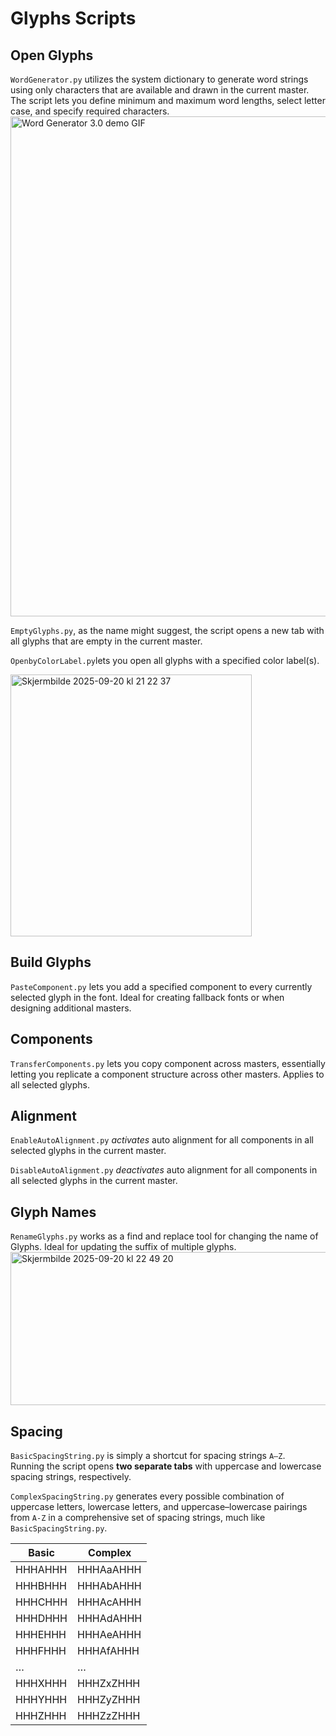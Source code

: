 # Glyphs Scripts

## **Open Glyphs**

`WordGenerator.py` utilizes the system dictionary to generate word strings using only characters that are available and drawn in the current master. The script lets you define minimum and maximum word lengths, select letter case, and specify required characters. <br>
<img src="https://github.com/user-attachments/assets/e3477cda-8ec4-4546-ae80-13a7ea6ac943" width="800" alt="Word Generator 3.0 demo GIF">

`EmptyGlyphs.py`, as the name might suggest, the script opens a new tab with all glyphs that are empty in the current master.

`OpenbyColorLabel.py`lets you open all glyphs with a specified color label(s). <br>

<img width="386" height="419" alt="Skjermbilde 2025-09-20 kl  21 22 37" src="https://github.com/user-attachments/assets/288c967f-3cfb-4e92-8877-a888c824f9be" />


## **Build Glyphs**

`PasteComponent.py` lets you add a specified component to every currently selected glyph in the font. Ideal for creating fallback fonts or when designing additional masters.

## **Components** 

`TransferComponents.py` lets you copy component across masters, essentially letting you replicate a component structure across other masters. Applies to all selected glyphs.

## **Alignment** 

`EnableAutoAlignment.py` *activates* auto alignment for all components in all selected glyphs in the current master.

`DisableAutoAlignment.py` *deactivates* auto alignment for all components in all selected glyphs in the current master.

## **Glyph Names**

`RenameGlyphs.py` works as a find and replace tool for changing the name of Glyphs. Ideal for updating the suffix of multiple glyphs.
<img width="506" height="245" alt="Skjermbilde 2025-09-20 kl  22 49 20" src="https://github.com/user-attachments/assets/f4d75022-a15b-4755-9a03-3c9a3fd94751" />


## **Spacing**

`BasicSpacingString.py` is simply a shortcut for spacing strings `A–Z`.  
Running the script opens **two separate tabs** with uppercase and lowercase spacing strings, respectively.

`ComplexSpacingString.py` generates every possible combination of uppercase letters, lowercase letters, and uppercase–lowercase pairings from `A-Z` in a comprehensive set of spacing strings, much like `BasicSpacingString.py`. <br>

| Basic    | Complex     |
|----------|-------------|
| HHHAHHH  | HHHAaAHHH   |
| HHHBHHH  | HHHAbAHHH   |
| HHHCHHH  | HHHAcAHHH   |
| HHHDHHH  | HHHAdAHHH   |
| HHHEHHH  | HHHAeAHHH   |
| HHHFHHH  | HHHAfAHHH   |
| …        | …           |
| HHHXHHH  | HHHZxZHHH   |
| HHHYHHH  | HHHZyZHHH   |
| HHHZHHH  | HHHZzZHHH   |

